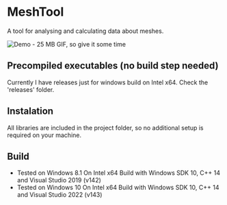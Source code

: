 # MeshTool
A tool for analysing and calculating data about meshes.

![Demo - 25 MB GIF, so give it some time](https://github.com/pancanin/MeshTool/blob/main/MeshTool/demo/mesh-tool.gif)


## Precompiled executables (no build step needed)

Currently I have releases just for windows build on Intel x64. Check the 'releases' folder.

## Instalation

All libraries are included in the project folder, so no additional setup is required on your machine.

## Build

- Tested on Windows 8.1 On Intel x64 Build with Windows SDK 10, C++ 14 and Visual Studio 2019 (v142)
- Tested on Windows 10 On Intel x64 Build with Windows SDK 10, C++ 14 and Visual Studio 2022 (v143)

